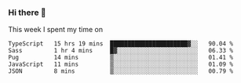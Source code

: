 ### Hi there 👋

<!--
**qiruohan/qiruohan** is a ✨ _special_ ✨ repository because its `README.md` (this file) appears on your GitHub profile.

Here are some ideas to get you started:

- 🔭 I’m currently working on ...
- 🌱 I’m currently learning ...
- 👯 I’m looking to collaborate on ...
- 🤔 I’m looking for help with ...
- 💬 Ask me about ...
- 📫 How to reach me: ...
- 😄 Pronouns: ...
- ⚡ Fun fact: ...
-->

This week I spent my time on 
<!--START_SECTION:waka-->
```text
TypeScript   15 hrs 19 mins  ██████████████████████▓░░   90.04 % 
Sass         1 hr 4 mins     █▓░░░░░░░░░░░░░░░░░░░░░░░   06.33 % 
Pug          14 mins         ▒░░░░░░░░░░░░░░░░░░░░░░░░   01.41 % 
JavaScript   11 mins         ▒░░░░░░░░░░░░░░░░░░░░░░░░   01.09 % 
JSON         8 mins          ▒░░░░░░░░░░░░░░░░░░░░░░░░   00.79 % 
```
<!--END_SECTION:waka-->
